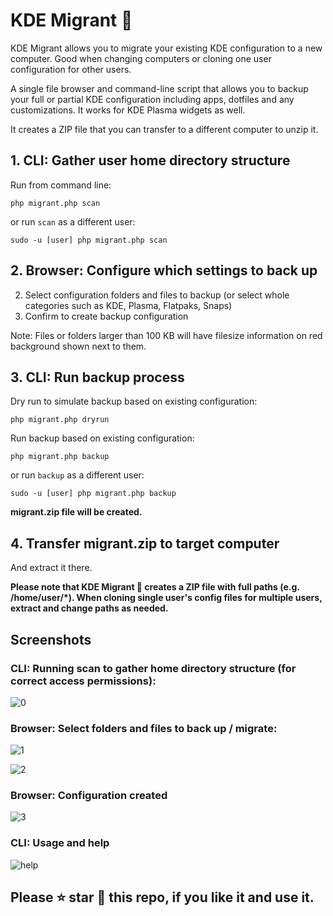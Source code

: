 # KDE Migrant 🧳

KDE Migrant allows you to migrate your existing KDE configuration to a new computer. Good when changing computers or cloning one user configuration for other users.

A single file browser and command-line script that allows you to backup your full or partial KDE configuration including apps, dotfiles and any customizations. It works for KDE Plasma widgets as well.

It creates a ZIP file that you can transfer to a different computer to unzip it.

## 1. CLI: Gather user home directory structure
Run from command line:

```php migrant.php scan```

or run `scan` as a different user:

```sudo -u [user] php migrant.php scan```

## 2. Browser: Configure which settings to back up
2. Select configuration folders and files to backup (or select whole categories such as KDE, Plasma, Flatpaks, Snaps)
3. Confirm to create backup configuration

Note: Files or folders larger than 100 KB will have filesize information on red background shown next to them.

## 3. CLI: Run backup process

Dry run to simulate backup based on existing configuration:

```php migrant.php dryrun```

Run backup based on existing configuration:

```php migrant.php backup```

or run `backup` as a different user:

```sudo -u [user] php migrant.php backup```

**migrant.zip file will be created.**

## 4. Transfer migrant.zip to target computer

And extract it there.

**Please note that KDE Migrant 🧳 creates a ZIP file with full paths (e.g. /home/user/*). When cloning single user's config files for multiple users, extract and change paths as needed.**

## Screenshots
### CLI: Running scan to gather home directory structure (for correct access permissions):
![0](https://github.com/user-attachments/assets/e48a9221-897d-4375-a280-d1f5ccdc73ec)

### Browser: Select folders and files to back up / migrate:
![1](https://github.com/user-attachments/assets/8de4a473-3fde-469e-b3b0-c273f207a876)

![2](https://github.com/user-attachments/assets/190b6b3e-7f3b-4db3-b281-282e026f7768)

### Browser: Configuration created
![3](https://github.com/user-attachments/assets/7fe2035b-b234-4d48-a24c-8d075ceab8df)

### CLI: Usage and help
![help](https://github.com/user-attachments/assets/324be6f1-e4fb-4d4b-ab9b-178a51948ac4)





## Please ⭐ star 🌟 this repo, if you like it and use it.
